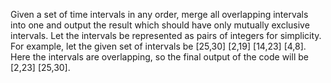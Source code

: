 Given a set of time intervals in any order, merge all overlapping intervals into one and output the result which should have only mutually exclusive intervals. Let the intervals be represented as pairs of integers for simplicity.
For example, let the given set of intervals be [25,30] [2,19] [14,23] [4,8]. Here the intervals are overlapping, so the final output of the code will be [2,23] [25,30].
